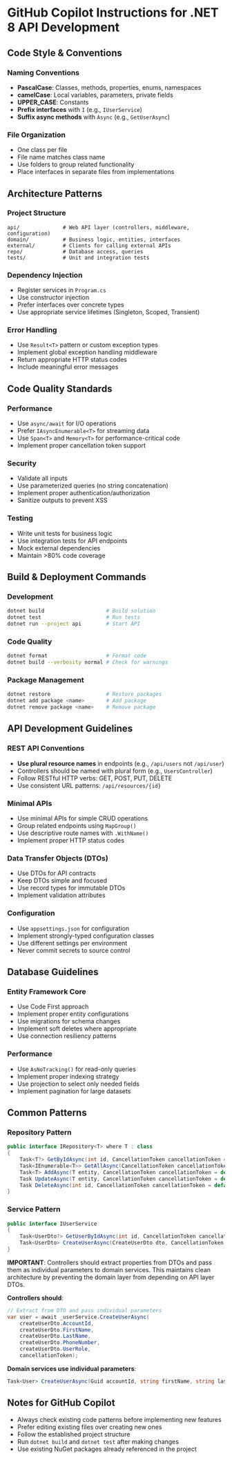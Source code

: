 # GitHub Copilot Instructions for .NET 8 API Development

## Code Style & Conventions

### Naming Conventions
- **PascalCase**: Classes, methods, properties, enums, namespaces
- **camelCase**: Local variables, parameters, private fields
- **UPPER_CASE**: Constants
- **Prefix interfaces** with `I` (e.g., `IUserService`)
- **Suffix async methods** with `Async` (e.g., `GetUserAsync`)

### File Organization
- One class per file
- File name matches class name
- Use folders to group related functionality
- Place interfaces in separate files from implementations

## Architecture Patterns

### Project Structure
```
api/              # Web API layer (controllers, middleware, configuration)
domain/           # Business logic, entities, interfaces
external/         # Clients for calling external APIs
repo/             # Database access, queries
tests/            # Unit and integration tests
```

### Dependency Injection
- Register services in `Program.cs`
- Use constructor injection
- Prefer interfaces over concrete types
- Use appropriate service lifetimes (Singleton, Scoped, Transient)

### Error Handling
- Use `Result<T>` pattern or custom exception types
- Implement global exception handling middleware
- Return appropriate HTTP status codes
- Include meaningful error messages

## Code Quality Standards

### Performance
- Use `async/await` for I/O operations
- Prefer `IAsyncEnumerable<T>` for streaming data
- Use `Span<T>` and `Memory<T>` for performance-critical code
- Implement proper cancellation token support

### Security
- Validate all inputs
- Use parameterized queries (no string concatenation)
- Implement proper authentication/authorization
- Sanitize outputs to prevent XSS

### Testing
- Write unit tests for business logic
- Use integration tests for API endpoints
- Mock external dependencies
- Maintain >80% code coverage

## Build & Deployment Commands

### Development
```bash
dotnet build                    # Build solution
dotnet test                     # Run tests
dotnet run --project api        # Start API
```

### Code Quality
```bash
dotnet format                   # Format code
dotnet build --verbosity normal # Check for warnings
```

### Package Management
```bash
dotnet restore                  # Restore packages
dotnet add package <name>       # Add package
dotnet remove package <name>    # Remove package
```

## API Development Guidelines

### REST API Conventions
- **Use plural resource names** in endpoints (e.g., `/api/users` not `/api/user`)
- Controllers should be named with plural form (e.g., `UsersController`)
- Follow RESTful HTTP verbs: GET, POST, PUT, DELETE
- Use consistent URL patterns: `/api/resources/{id}`

### Minimal APIs
- Use minimal APIs for simple CRUD operations
- Group related endpoints using `MapGroup()`
- Use descriptive route names with `.WithName()`
- Implement proper HTTP status codes

### Data Transfer Objects (DTOs)
- Use DTOs for API contracts
- Keep DTOs simple and focused
- Use record types for immutable DTOs
- Implement validation attributes

### Configuration
- Use `appsettings.json` for configuration
- Implement strongly-typed configuration classes
- Use different settings per environment
- Never commit secrets to source control

## Database Guidelines

### Entity Framework Core
- Use Code First approach
- Implement proper entity configurations
- Use migrations for schema changes
- Implement soft deletes where appropriate
- Use connection resiliency patterns

### Performance
- Use `AsNoTracking()` for read-only queries
- Implement proper indexing strategy
- Use projection to select only needed fields
- Implement pagination for large datasets

## Common Patterns

### Repository Pattern
```csharp
public interface IRepository<T> where T : class
{
    Task<T?> GetByIdAsync(int id, CancellationToken cancellationToken = default);
    Task<IEnumerable<T>> GetAllAsync(CancellationToken cancellationToken = default);
    Task<T> AddAsync(T entity, CancellationToken cancellationToken = default);
    Task UpdateAsync(T entity, CancellationToken cancellationToken = default);
    Task DeleteAsync(int id, CancellationToken cancellationToken = default);
}
```

### Service Pattern
```csharp
public interface IUserService
{
    Task<UserDto?> GetUserByIdAsync(int id, CancellationToken cancellationToken = default);
    Task<UserDto> CreateUserAsync(CreateUserDto dto, CancellationToken cancellationToken = default);
}
```

**IMPORTANT**: Controllers should extract properties from DTOs and pass them as individual parameters to domain services. This maintains clean architecture by preventing the domain layer from depending on API layer DTOs.

**Controllers should**:
```csharp
// Extract from DTO and pass individual parameters
var user = await _userService.CreateUserAsync(
    createUserDto.AccountId,
    createUserDto.FirstName,
    createUserDto.LastName,
    createUserDto.PhoneNumber,
    createUserDto.UserRole,
    cancellationToken);
```

**Domain services use individual parameters**:
```csharp
Task<User> CreateUserAsync(Guid accountId, string firstName, string lastName, string phoneNumber, UserRole userRole, CancellationToken cancellationToken = default);
```

## Notes for GitHub Copilot
- Always check existing code patterns before implementing new features
- Prefer editing existing files over creating new ones
- Follow the established project structure
- Run `dotnet build` and `dotnet test` after making changes
- Use existing NuGet packages already referenced in the project
